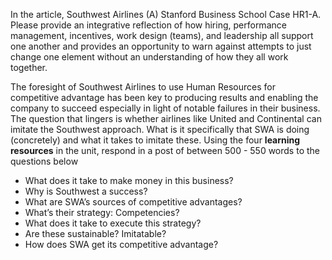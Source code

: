 In the article, Southwest Airlines \(A\) Stanford Business School Case HR1-A. Please provide an integrative reflection of how hiring, performance management, incentives, work design \(teams\), and leadership all support one another and provides an opportunity to warn against attempts to just change one element without an understanding of how they all work together.

The foresight of Southwest Airlines to use Human Resources for competitive advantage has been key to producing results and enabling the company to succeed especially in light of notable failures in their business. The question that lingers is whether airlines like United and Continental can imitate the Southwest approach. What is it specifically that SWA is doing \(concretely\) and what it takes to imitate these. Using the four **learning resources** in the unit, respond in a post of between 500 - 550 words to the questions below

* What does it take to make money in this business?
* Why is Southwest a success?
* What are SWA’s sources of competitive advantages?
* What’s their strategy: Competencies?
* What does it take to execute this strategy?
* Are these sustainable? Imitatable?
* How does SWA get its competitive advantage?



